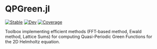 # QPGreen.jl

[![Stable](https://img.shields.io/badge/docs-stable-blue.svg)](https://github.com/gregoirepourtier/QPGreen.jl/stable/)
[![Dev](https://img.shields.io/badge/docs-dev-blue.svg)](https://github.com/gregoirepourtier/QPGreen.jl/dev/)
[![Coverage](https://codecov.io/gh/gregoirepourtier/QPGreen.jl/branch/main/graph/badge.svg)](https://codecov.io/gh/gregoirepourtier/QPGreen.jl)

Toolbox implementing efficient methods (FFT-based method, Ewald method, Lattice Sums) for computing Quasi-Periodic Green Functions for the 2D Helmholtz equation.
